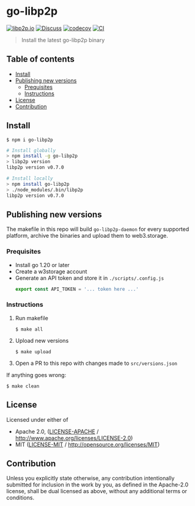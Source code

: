# go-libp2p <!-- omit in toc -->

[![libp2p.io](https://img.shields.io/badge/project-libp2p-yellow.svg?style=flat-square)](http://libp2p.io/)
[![Discuss](https://img.shields.io/discourse/https/discuss.libp2p.io/posts.svg?style=flat-square)](https://discuss.libp2p.io)
[![codecov](https://img.shields.io/codecov/c/github/libp2p/npm-go-libp2p.svg?style=flat-square)](https://codecov.io/gh/libp2p/npm-go-libp2p)
[![CI](https://img.shields.io/github/actions/workflow/status/libp2p/npm-go-libp2p/js-test-and-release.yml?branch=master\&style=flat-square)](https://github.com/libp2p/npm-go-libp2p/actions/workflows/js-test-and-release.yml?query=branch%3Amaster)

> Install the latest go-libp2p binary

## Table of contents <!-- omit in toc -->

- [Install](#install)
- [Publishing new versions](#publishing-new-versions)
  - [Prequisites](#prequisites)
  - [Instructions](#instructions)
- [License](#license)
- [Contribution](#contribution)

## Install

```console
$ npm i go-libp2p
```

```sh
# Install globally
> npm install -g go-libp2p
> libp2p version
libp2p version v0.7.0

# Install locally
> npm install go-libp2p
> ./node_modules/.bin/libp2p
libp2p version v0.7.0
```

## Publishing new versions

The makefile in this repo will build `go-libp2p-daemon` for every supported platform,
archive the binaries and upload them to web3.storage.

### Prequisites

- Install go 1.20 or later
- Create a w3storage account
- Generate an API token and store it in `./scripts/.config.js`
    ```js
    export const API_TOKEN = '... token here ...'
    ```

### Instructions

1. Run makefile
    ```console
    $ make all
    ```
2. Upload new versions
    ```console
    $ make upload
    ```
3. Open a PR to this repo with changes made to `src/versions.json`

If anything goes wrong:

```console
$ make clean
```

## License

Licensed under either of

- Apache 2.0, ([LICENSE-APACHE](LICENSE-APACHE) / <http://www.apache.org/licenses/LICENSE-2.0>)
- MIT ([LICENSE-MIT](LICENSE-MIT) / <http://opensource.org/licenses/MIT>)

## Contribution

Unless you explicitly state otherwise, any contribution intentionally submitted for inclusion in the work by you, as defined in the Apache-2.0 license, shall be dual licensed as above, without any additional terms or conditions.
